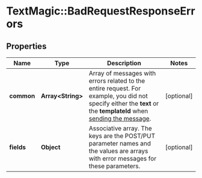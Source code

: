 # TextMagic::BadRequestResponseErrors

## Properties
Name | Type | Description | Notes
------------ | ------------- | ------------- | -------------
**common** | **Array&lt;String&gt;** | Array of messages with errors related to the entire request. For example, you did not specify either the **text** or the **templateId** when [sending the message](https://docs.textmagic.com/#tag/Outbound-Messages).  | [optional] 
**fields** | **Object** | Associative array. The keys are the POST/PUT parameter names and the values are arrays with error messages for these parameters.  | [optional] 


